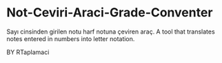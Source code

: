 # Not-Ceviri-Araci-Grade-Conventer
Sayı cinsinden girilen notu harf notuna çeviren araç. A tool that translates notes entered in numbers into letter notation.


BY RTaplamaci
